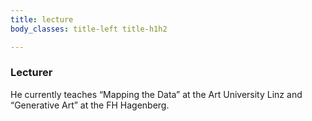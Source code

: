 ```yaml
---
title: lecture
body_classes: title-left title-h1h2

---
```

### Lecturer

He currently teaches “Mapping the Data” at the Art University Linz and “Generative Art” at the FH Hagenberg. 


